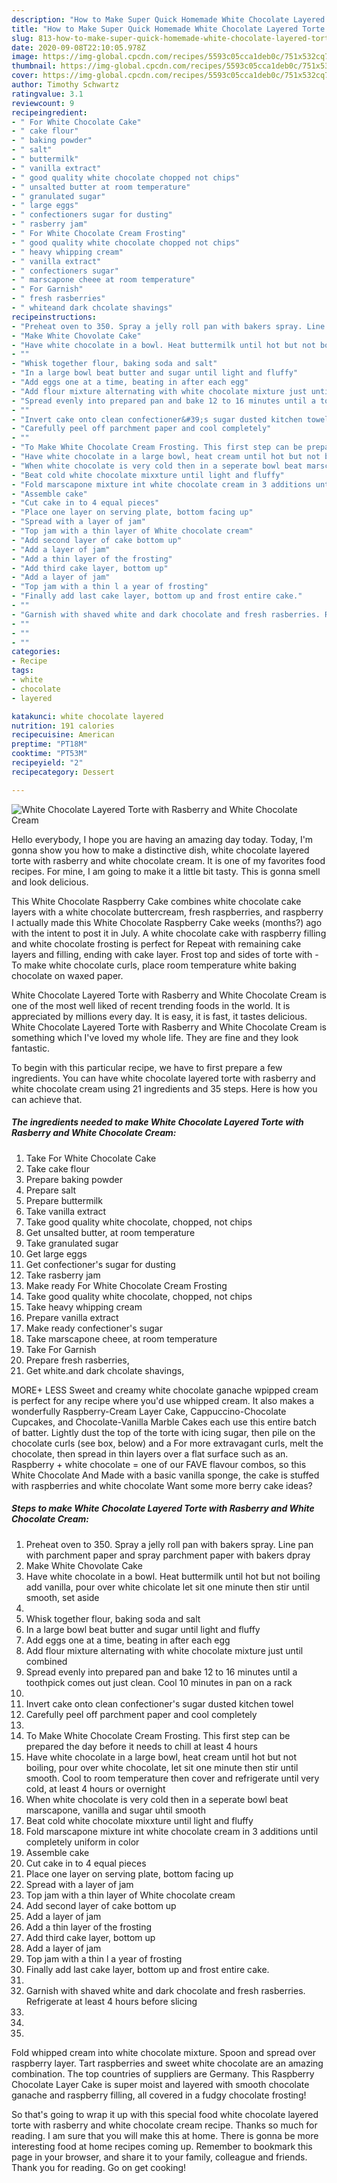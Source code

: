 ```yaml
---
description: "How to Make Super Quick Homemade White Chocolate Layered Torte with Rasberry and White Chocolate Cream"
title: "How to Make Super Quick Homemade White Chocolate Layered Torte with Rasberry and White Chocolate Cream"
slug: 813-how-to-make-super-quick-homemade-white-chocolate-layered-torte-with-rasberry-and-white-chocolate-cream
date: 2020-09-08T22:10:05.978Z
image: https://img-global.cpcdn.com/recipes/5593c05cca1deb0c/751x532cq70/white-chocolate-layered-torte-with-rasberry-and-white-chocolate-cream-recipe-main-photo.jpg
thumbnail: https://img-global.cpcdn.com/recipes/5593c05cca1deb0c/751x532cq70/white-chocolate-layered-torte-with-rasberry-and-white-chocolate-cream-recipe-main-photo.jpg
cover: https://img-global.cpcdn.com/recipes/5593c05cca1deb0c/751x532cq70/white-chocolate-layered-torte-with-rasberry-and-white-chocolate-cream-recipe-main-photo.jpg
author: Timothy Schwartz
ratingvalue: 3.1
reviewcount: 9
recipeingredient:
- " For White Chocolate Cake"
- " cake flour"
- " baking powder"
- " salt"
- " buttermilk"
- " vanilla extract"
- " good quality white chocolate chopped not chips"
- " unsalted butter at room temperature"
- " granulated sugar"
- " large eggs"
- " confectioners sugar for dusting"
- " rasberry jam"
- " For White Chocolate Cream Frosting"
- " good quality white chocolate chopped not chips"
- " heavy whipping cream"
- " vanilla extract"
- " confectioners sugar"
- " marscapone cheee at room temperature"
- " For Garnish"
- " fresh rasberries"
- " whiteand dark chcolate shavings"
recipeinstructions:
- "Preheat oven to 350. Spray a jelly roll pan with bakers spray. Line pan with parchment paper and spray parchment paper with bakers dpray"
- "Make White Chovolate Cake"
- "Have white chocolate in a bowl. Heat buttermilk until hot but not boiling add vanilla, pour over white chicolate let sit one minute then stir until smooth, set aside"
- ""
- "Whisk together flour, baking soda and salt"
- "In a large bowl beat butter and sugar until light and fluffy"
- "Add eggs one at a time, beating in after each egg"
- "Add flour mixture alternating with white chocolate mixture just until combined"
- "Spread evenly into prepared pan and bake 12 to 16 minutes until a toothpick comes out just clean. Cool 10 minutes in pan on a rack"
- ""
- "Invert cake onto clean confectioner&#39;s sugar dusted kitchen towel"
- "Carefully peel off parchment paper and cool completely"
- ""
- "To Make White Chocolate Cream Frosting. This first step can be prepared the day before it needs to chill at least 4 hours"
- "Have white chocolate in a large bowl, heat cream until hot but not boiling, pour over white chocolate, let sit one minute then stir until smooth. Cool to room temperature then cover and refrigerate until very cold, at least 4 hours or overnight"
- "When white chocolate is very cold then in a seperate bowl beat marscapone, vanilla and sugar uhtil smooth"
- "Beat cold white chocolate mixxture until light and fluffy"
- "Fold marscapone mixture int white chocolate cream in 3 additions until completely uniform in color"
- "Assemble cake"
- "Cut cake in to 4 equal pieces"
- "Place one layer on serving plate, bottom facing up"
- "Spread with a layer of jam"
- "Top jam with a thin layer of White chocolate cream"
- "Add second layer of cake bottom up"
- "Add a layer of jam"
- "Add a thin layer of the frosting"
- "Add third cake layer, bottom up"
- "Add a layer of jam"
- "Top jam with a thin l a year of frosting"
- "Finally add last cake layer, bottom up and frost entire cake."
- ""
- "Garnish with shaved white and dark chocolate and fresh rasberries. Refrigerate at least 4 hours before slicing"
- ""
- ""
- ""
categories:
- Recipe
tags:
- white
- chocolate
- layered

katakunci: white chocolate layered 
nutrition: 191 calories
recipecuisine: American
preptime: "PT18M"
cooktime: "PT53M"
recipeyield: "2"
recipecategory: Dessert

---
```



![White Chocolate Layered Torte with Rasberry and White Chocolate Cream](https://img-global.cpcdn.com/recipes/5593c05cca1deb0c/751x532cq70/white-chocolate-layered-torte-with-rasberry-and-white-chocolate-cream-recipe-main-photo.jpg)

Hello everybody, I hope you are having an amazing day today. Today, I'm gonna show you how to make a distinctive dish, white chocolate layered torte with rasberry and white chocolate cream. It is one of my favorites food recipes. For mine, I am going to make it a little bit tasty. This is gonna smell and look delicious.

This White Chocolate Raspberry Cake combines white chocolate cake layers with a white chocolate buttercream, fresh raspberries, and raspberry I actually made this White Chocolate Raspberry Cake weeks (months?) ago with the intent to post it in July. A white chocolate cake with raspberry filling and white chocolate frosting is perfect for Repeat with remaining cake layers and filling, ending with cake layer. Frost top and sides of torte with - To make white chocolate curls, place room temperature white baking chocolate on waxed paper.

White Chocolate Layered Torte with Rasberry and White Chocolate Cream is one of the most well liked of recent trending foods in the world. It is appreciated by millions every day. It is easy, it is fast, it tastes delicious. White Chocolate Layered Torte with Rasberry and White Chocolate Cream is something which I've loved my whole life. They are fine and they look fantastic.


To begin with this particular recipe, we have to first prepare a few ingredients. You can have white chocolate layered torte with rasberry and white chocolate cream using 21 ingredients and 35 steps. Here is how you can achieve that.

<!--inarticleads1-->

##### The ingredients needed to make White Chocolate Layered Torte with Rasberry and White Chocolate Cream:

1. Take  For White Chocolate Cake
1. Take  cake flour
1. Prepare  baking powder
1. Prepare  salt
1. Prepare  buttermilk
1. Take  vanilla extract
1. Take  good quality white chocolate, chopped, not chips
1. Get  unsalted butter, at room temperature
1. Take  granulated sugar
1. Get  large eggs
1. Get  confectioner&#39;s sugar for dusting
1. Take  rasberry jam
1. Make ready  For White Chocolate Cream Frosting
1. Take  good quality white chocolate, chopped, not chips
1. Take  heavy whipping cream
1. Prepare  vanilla extract
1. Make ready  confectioner&#39;s sugar
1. Take  marscapone cheee, at room temperature
1. Take  For Garnish
1. Prepare  fresh rasberries,
1. Get  white.and dark chcolate shavings,


MORE+ LESS Sweet and creamy white chocolate ganache wpipped cream is perfect for any recipe where you&#39;d use whipped cream. It also makes a wonderfully Raspberry-Cream Layer Cake, Cappuccino-Chocolate Cupcakes, and Chocolate-Vanilla Marble Cakes each use this entire batch of batter. Lightly dust the top of the torte with icing sugar, then pile on the chocolate curls (see box, below) and a For more extravagant curls, melt the chocolate, then spread in thin layers over a flat surface such as an. Raspberry + white chocolate = one of our FAVE flavour combos, so this White Chocolate And Made with a basic vanilla sponge, the cake is stuffed with raspberries and white chocolate Want some more berry cake ideas? 

<!--inarticleads2-->

##### Steps to make White Chocolate Layered Torte with Rasberry and White Chocolate Cream:

1. Preheat oven to 350. Spray a jelly roll pan with bakers spray. Line pan with parchment paper and spray parchment paper with bakers dpray
1. Make White Chovolate Cake
1. Have white chocolate in a bowl. Heat buttermilk until hot but not boiling add vanilla, pour over white chicolate let sit one minute then stir until smooth, set aside
1. 
1. Whisk together flour, baking soda and salt
1. In a large bowl beat butter and sugar until light and fluffy
1. Add eggs one at a time, beating in after each egg
1. Add flour mixture alternating with white chocolate mixture just until combined
1. Spread evenly into prepared pan and bake 12 to 16 minutes until a toothpick comes out just clean. Cool 10 minutes in pan on a rack
1. 
1. Invert cake onto clean confectioner&#39;s sugar dusted kitchen towel
1. Carefully peel off parchment paper and cool completely
1. 
1. To Make White Chocolate Cream Frosting. This first step can be prepared the day before it needs to chill at least 4 hours
1. Have white chocolate in a large bowl, heat cream until hot but not boiling, pour over white chocolate, let sit one minute then stir until smooth. Cool to room temperature then cover and refrigerate until very cold, at least 4 hours or overnight
1. When white chocolate is very cold then in a seperate bowl beat marscapone, vanilla and sugar uhtil smooth
1. Beat cold white chocolate mixxture until light and fluffy
1. Fold marscapone mixture int white chocolate cream in 3 additions until completely uniform in color
1. Assemble cake
1. Cut cake in to 4 equal pieces
1. Place one layer on serving plate, bottom facing up
1. Spread with a layer of jam
1. Top jam with a thin layer of White chocolate cream
1. Add second layer of cake bottom up
1. Add a layer of jam
1. Add a thin layer of the frosting
1. Add third cake layer, bottom up
1. Add a layer of jam
1. Top jam with a thin l a year of frosting
1. Finally add last cake layer, bottom up and frost entire cake.
1. 
1. Garnish with shaved white and dark chocolate and fresh rasberries. Refrigerate at least 4 hours before slicing
1. 
1. 
1. 


Fold whipped cream into white chocolate mixture. Spoon and spread over raspberry layer. Tart raspberries and sweet white chocolate are an amazing combination. The top countries of suppliers are Germany. This Raspberry Chocolate Layer Cake is super moist and layered with smooth chocolate ganache and raspberry filling, all covered in a fudgy chocolate frosting! 

So that's going to wrap it up with this special food white chocolate layered torte with rasberry and white chocolate cream recipe. Thanks so much for reading. I am sure that you will make this at home. There is gonna be more interesting food at home recipes coming up. Remember to bookmark this page in your browser, and share it to your family, colleague and friends. Thank you for reading. Go on get cooking!
